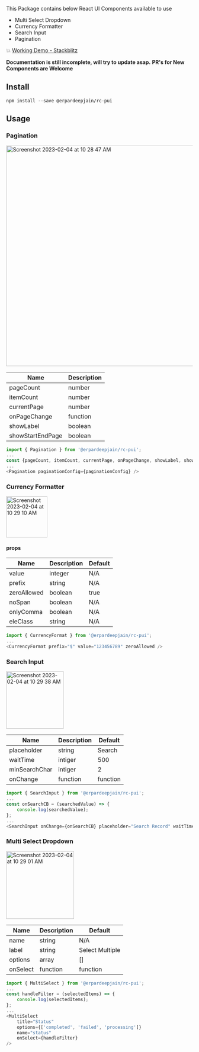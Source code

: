 This Package contains below React UI Components available to use

* Multi Select Dropdown
* Currency Formatter 
* Search Input
* Pagination 

💥 [Working Demo - Stackblitz](https://stackblitz.com/edit/react-qgvr8r)

**Documentation is still incomplete, will try to update asap.**
**PR's for New Components are Welcome**

## Install

```
npm install --save @erpardeepjain/rc-pui
```

## Usage 

### Pagination

<img width="596" alt="Screenshot 2023-02-04 at 10 28 47 AM" src="https://user-images.githubusercontent.com/13163739/216749803-6b8c4dae-f122-4dc1-b72a-d0d70bf95db3.png">


| Name              | Description      
| -----------       | -----------      
| pageCount         | number
| itemCount         | number             
| currentPage       | number             
| onPageChange      | function             
| showLabel         | boolean             
| showStartEndPage  | boolean     


```js
import { Pagination } from '@erpardeepjain/rc-pui';
...
const {pageCount, itemCount, currentPage, onPageChange, showLabel, showStartEndPage } = paginationConfig;
...
<Pagination paginationConfig={paginationConfig} />

```

### Currency Formatter

<img width="111" alt="Screenshot 2023-02-04 at 10 29 10 AM" src="https://user-images.githubusercontent.com/13163739/216749872-a282b790-85ea-4802-b6a6-396cda98024e.png">

#### props

| Name        | Description | Default
| ----------- | ----------- | -----------
| value       | integer     | N/A
| prefix      | string      | N/A
| zeroAllowed | boolean     | true
| noSpan      | boolean     | N/A
| onlyComma   | boolean     | N/A
| eleClass    | string      | N/A


```js
import { CurrencyFormat } from '@erpardeepjain/rc-pui';
...
<CurrencyFormat prefix="$" value="123456789" zeroAllowed />

```

### Search Input
                                                      
<img width="155" alt="Screenshot 2023-02-04 at 10 29 38 AM" src="https://user-images.githubusercontent.com/13163739/216749815-ff75426f-3682-487c-a76e-21d9dcdfd64b.png">

| Name          | Description | Default
| -----------   | ----------- | -----------
| placeholder   | string      | Search
| waitTime      | intiger     | 500
| minSearchChar | intiger     | 2
| onChange      | function    | function


```js
import { SearchInput } from '@erpardeepjain/rc-pui';
...
const onSearchCB = (searchedValue) => {
    console.log(searchedValue);
};
...
<SearchInput onChange={onSearchCB} placeholder="Search Record" waitTime={300} minSearchChar={2} />

```

### Multi Select Dropdown

<img width="183" alt="Screenshot 2023-02-04 at 10 29 01 AM" src="https://user-images.githubusercontent.com/13163739/216749788-53bc05a9-e791-40a5-9388-d531da278817.png">

| Name      | Description | Default
| --------  | ----------- | -----------
| name      | string      | N/A
| label     | string      | Select Multiple
| options   | array       | []
| onSelect  | function    | function


```js
import { MultiSelect } from '@erpardeepjain/rc-pui';
...
const handleFilter = (selectedItems) => {
    console.log(selectedItems);
};
...
<MultiSelect 
    title="Status"
    options={['completed', 'failed', 'processing']} 
    name="status"
    onSelect={handleFilter}
/>

```
